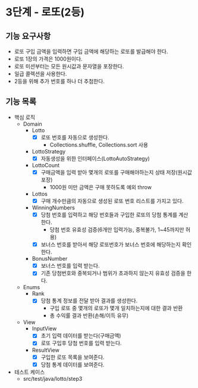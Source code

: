 # 3단계 - 로또(2등)

## 기능 요구사항

- 로또 구입 금액을 입력하면 구입 금액에 해당하는 로또를 발급해야 한다.
- 로또 1장의 가격은 1000원이다.
- 로또 미션부터는 모든 원시값과 문자열을 포장한다.
- 일급 콜렉션을 사용한다.
- 2등을 위해 추가 번호를 하나 더 추첨한다.

## 기능 목록

- 핵심 로직
    - Domain
        - Lotto
            - [x] 로또 번호를 자동으로 생성한다.
                - Collections.shuffle, Collections.sort 사용
        - LottoStrategy
            - [x] 자동생성을 위한 인터페이스(LottoAutoStrategy)
        - LottoCount
            - [x] 구매금액을 입력 받아 몇개의 로또를 구매해야하는지 상태 저장(원시값 포장)
                - 1000원 미만 금액은 구매 못하도록 예외 throw
        - Lottos
            - [x] 구매 개수만큼의 자동으로 생성된 로또 번호 리스트를 가지고 있다.
        - WinningNumbers
            - [x] 당첨 번호를 입력하고 해당 번호들과 구입한 로또의 당첨 통계를 계산한다.
                - 당첨 번호 유효성 검증(6개만 입력가능, 중복불가, 1~45까지만 허용)
            - [x] 보너스 번호를 받아서 해당 로또번호가 보너스 번호에 해당하는지 확인한다.
        - BonusNumber
            - [x] 보너스 번호를 입력 받는다.
            - [x] 기존 당첨번호와 중복되거나 범위가 초과하지 않는지 유효성 검증을 한다.
    - Enums
        - Rank
            - [x] 당첨 통계 정보를 전달 받아 결과를 생성한다.
                - 구입 로또 중 몇개의 로또가 몇개 일치하는지에 대한 결과 반환
                - 총 수익률 결과 반환(손해/이득 유무)
    - View
        - InputView
            - [x] 초기 입력 데이터를 받는다(구매금액)
            - [x] 로또 구입후 당첨 번호를 입력 받는다.
        - ResultView
            - [x] 구입한 로또 목록을 보여준다.
            - [x] 당첨 통계 데이터를 보여준다.
- 테스트 케이스
    - src/test/java/lotto/step3
